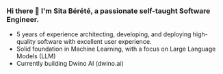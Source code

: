 ### Hi there 👋 I'm Sita Bérété, a passionate self-taught Software Engineer.
- 5 years of experience architecting, developing, and deploying high-quality software with excellent user experience. 
- Solid foundation in Machine Learning, with a focus on Large Language Models (LLM)
- Currently building Dwino AI (dwino.ai)


<!--- - 🔭 I’m currently working at [Bayzat](http://bayzat.com) --->
<!--- - 🌱 I’m learning Microservices architectural pattern --->
<!--- - 👯 I’m looking to collaborate on Microservices based systems --->
<!--- - 📫 How to reach me: sita@berete.dev --->
<!--- - 💬 Ask me about Software Engineering related topics --->
<!--- - 😄 Pronouns: he/him --->
<!--- - ⚡ Fun fact: ...--->

<!--- [![Sita's GitHub stats](https://github-readme-stats.vercel.app/api?username=sitatec&count_private=true&show_icons=true)](https://github.com/anuraghazra/github-readme-stats) --->
<!-- [![Top Langs](https://github-readme-stats.vercel.app/api/top-langs/?username=sitatec&langs_count=10&layout=compact&custom_title=My%20repos%27%20languages&hide=html,css,shell,plpgsql,qmake,ruby,twig,objective-c,purebasic)](https://github.com/anuraghazra/github-readme-stats) -->
